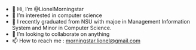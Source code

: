 - 👋 Hi, I’m @LionelMorningstar
- 👀 I’m interested in computer science
- 🌱 I recently graduated from NSU with majoe in Management Information System and Minor in Computer Science.
- 💞️ I’m looking to collaborate on anything
- 📫 How to reach me : morningstar.lionel@gmail.com

<!---
LionelMorningstar/LionelMorningstar is a ✨ special ✨ repository because its `README.md` (this file) appears on your GitHub profile.
You can click the Preview link to take a look at your changes.
--->
